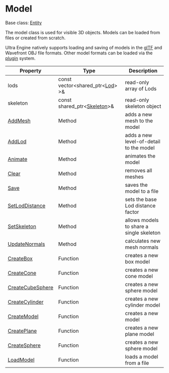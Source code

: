 # Model

Base class: [Entity](Entity.md)

The model class is used for visible 3D objects. Models can be loaded from files or created from scratch.

Ultra Engine natively supports loading and saving of models in the [glTF](https://www.khronos.org/gltf/) and Wavefront OBJ file formats. Other model formats can be loaded via the [plugin](Plugin.md) system.

| Property | Type | Description |
|---|---|---|
| lods | const vector<shared_ptr<[Lod](Lod.md)\> \>& | read-only array of Lods |
| skeleton | const shared_ptr<[Skeleton](Skeleton.md)\>& | read-only skeleton object |
| [AddMesh](Model_AddMesh.md) | Method | adds a new mesh to the model |
| [AddLod](Model_AddLod.md) | Method | adds a new level-of-detail to the model |
| [Animate](Model_Animate.md) | Method | animates the model |
| [Clear](Model_Clear.md) | Method | removes all meshes |
| [Save](Model_Save.md) | Method | saves the model to a file |
| [SetLodDistance](Model_SetLodDistance) | Method | sets the base Lod distance factor |
| [SetSkeleton](Model_SetSkeleton) | Method | allows models to share a single skeleton |
| [UpdateNormals](Model_UpdateNormals.md) | Method | calculates new mesh normals |
| [CreateBox](CreateBox.md) | Function | creates a new box model |
| [CreateCone](CreateCone.md) | Function | creates a new cone model |
| [CreateCubeSphere](CreateCubeSphere.md) | Function | creates a new sphere model |
| [CreateCylinder](CreateCylinder.md) | Function | creates a new cylinder model |
| [CreateModel](CreateModel.md) | Function | creates a new model |
| [CreatePlane](CreatePlane.md) | Function | creates a new plane model |
| [CreateSphere](CreateSphere.md) | Function | creates a new sphere model |
| [LoadModel](LoadModel.md) | Function | loads a model from a file |

